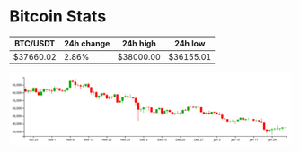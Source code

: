 # Bitcoin Stats

BTC/USDT|24h change|24h high|24h low|
|---|---|---|---|
|$37660.02|2.86%|$38000.00|$36155.01|

<img src="./chart.svg">
